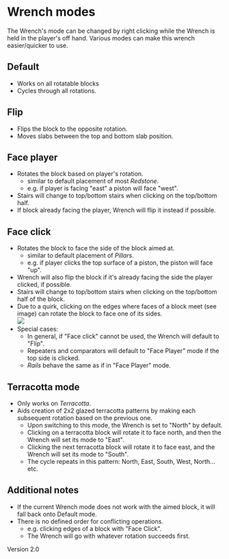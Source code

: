 # Wrench modes

The Wrench's mode can be changed by right clicking while the Wrench is held in the player's off hand.
Various modes can make this wrench easier/quicker to use.

## Default
* Works on all rotatable blocks
* Cycles through all rotations.

## Flip
* Flips the block to the opposite rotation.
* Moves slabs between the top and bottom slab position.

## Face player
* Rotates the block based on player's rotation.
  * similar to default placement of most *Redstone*.
  * e.g. if player is facing "east" a piston will face "west".
* Stairs will change to top/bottom stairs when clicking on the top/bottom half.
* If block already facing the player, Wrench will flip it instead if possible.

## Face click
* Rotates the block to face the side of the block aimed at.
  * similar to default placement of *Pillars*.
  * e.g. if player clicks the top surface of a piston, the piston will face "up".
* Wrench will also flip the block if it's already facing the side the player clicked, if possible.
* Stairs will change to top/bottom stairs when clicking on the top/bottom half of the block.
* Due to a quirk, clicking on the edges where faces of a block meet (see image) can rotate the block to face one of its sides.  
  ![](https://i.imgur.com/3NYmwIe.png)
* Special cases:
  * In general, if "Face click" cannot be used, the Wrench will default to "Flip".
  * Repeaters and comparators will default to "Face Player" mode if the top side is clicked.
  * *Rails* behave the same as if in "Face Player" mode.

## Terracotta mode
* Only works on *Terracotta*.
* Aids creation of 2x2 glazed terracotta patterns by making each subsequent rotation based on the previous one.
  * Upon switching to this mode, the Wrench is set to "North" by default.
  * Clicking on a terracotta block will rotate it to face north, and then the Wrench will set its mode to "East".
  * Clicking the next terracotta block will rotate it to face east, and the Wrench will set its mode to "South".
  * The cycle repeats in this pattern: North, East, South, West, North... etc.

## Additional notes
* If the current Wrench mode does not work with the aimed block, it will fall back onto Default mode.
* There is no defined order for conflicting operations.
  * e.g. clicking edges of a block with "Face Click".
  * The Wrench will go with whatever rotation succeeds first.

Version 2.0